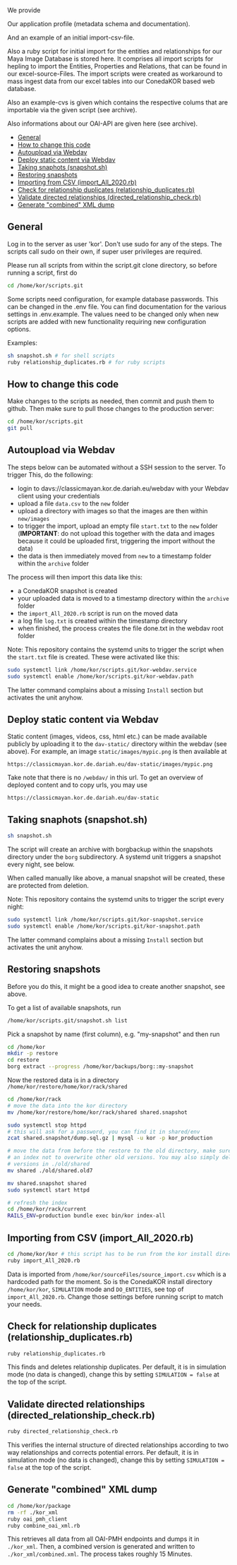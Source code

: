 We provide 

Our application profile (metadata schema and documentation).  

And an example of an initial import-csv-file. 

Also a ruby script for initial import for the entities and relationships for our Maya Image Database 
is stored here. It comprises all import scripts for hepling to import the Entities, Properties and Relations, that can be found in our excel-source-Files. The import scripts were created as workaround to mass ingest data 
from our excel tables into our ConedaKOR based web database. 

Also an example-cvs is given which contains the respective colums that are importable via the given script (see archive). 

Also informations about our OAI-API are given here (see archive). 

<!-- START doctoc generated TOC please keep comment here to allow auto update -->
<!-- DON'T EDIT THIS SECTION, INSTEAD RE-RUN doctoc TO UPDATE -->

- [General](#general)
- [How to change this code](#how-to-change-this-code)
- [Autoupload via Webdav](#autoupload-via-webdav)
- [Deploy static content via Webdav](#deploy-static-content-via-webdav)
- [Taking snaphots (snapshot.sh)](#taking-snaphots-snapshotsh)
- [Restoring snapshots](#restoring-snapshots)
- [Importing from CSV (import_All_2020.rb)](#importing-from-csv-import_all_2020rb)
- [Check for relationship duplicates (relationship_duplicates.rb)](#check-for-relationship-duplicates-relationship_duplicatesrb)
- [Validate directed relationships (directed_relationship_check.rb)](#validate-directed-relationships-directed_relationship_checkrb)
- [Generate "combined" XML dump](#generate-combined-xml-dump)

<!-- END doctoc generated TOC please keep comment here to allow auto update -->

## General

Log in to the server as user 'kor'. Don't use sudo for any of the steps. The
scripts call sudo on their own, if super user privileges are required.

Please run all scripts from within the script.git clone directory, so before
running a script, first do

~~~bash
cd /home/kor/scripts.git
~~~

Some scripts need configuration, for example database passwords. This can be
changed in the .env file. You can find documentation for the various settings
in .env.example. The values need to be changed only when new scripts are added
with new functionality requiring new configuration options.

Examples:

~~~bash
sh snapshot.sh # for shell scripts
ruby relationship_duplicates.rb # for ruby scripts
~~~

## How to change this code

Make changes to the scripts as needed, then commit and push them to github.
Then make sure to pull those changes to the production server:

~~~bash
cd /home/kor/scripts.git
git pull
~~~

## Autoupload via Webdav

The steps below can be automated without a SSH session to the server. To trigger
This, do the following:

* login to davs://classicmayan.kor.de.dariah.eu/webdav with your Webdav client
  using your credentials
* upload a file `data.csv` to the `new` folder
* upload a directory with images so that the images are then within `new/images`
* to trigger the import, upload an empty file `start.txt` to the `new` folder
  (**IMPORTANT**: do not upload this together with the data and images because
  it could be uploaded first, triggering the import without the data)
* the data is then immediately moved from `new` to a timestamp folder within the
  `archive` folder

The process will then import this data like this:

* a ConedaKOR snapshot is created
* your uploaded data is moved to a timestamp directory within the `archive`
  folder
* the `import_All_2020.rb` script is run on the moved data
* a log file `log.txt` is created within the timestamp directory
* when finished, the process creates the file done.txt in the webdav root folder

Note: This repository contains the systemd units to trigger the script when the
`start.txt` file is created. These were activated like this:

~~~bash
sudo systemctl link /home/kor/scripts.git/kor-webdav.service
sudo systemctl enable /home/kor/scripts.git/kor-webdav.path
~~~

The latter command complains about a missing `Install` section but activates
the unit anyhow.

## Deploy static content via Webdav

Static content (images, videos, css, html etc.) can be made available publicly
by uploading it to the `dav-static/` directory within the webdav (see above).
For example, an image `static/images/mypic.png` is then available at

    https://classicmayan.kor.de.dariah.eu/dav-static/images/mypic.png

Take note that there is no `/webdav/` in this url. To get an overview of
deployed content and to copy urls, you may use

    https://classicmayan.kor.de.dariah.eu/dav-static


## Taking snaphots (snapshot.sh)

~~~bash
sh snapshot.sh
~~~

The script will create an archive with borgbackup within the snapshots directory
under the `borg` subdirectory. A systemd unit triggers a snapshot every night,
see below.

When called manually like above, a manual snapshot will be created, these are protected
from deletion.

Note: This repository contains the systemd units to trigger the script every
night:

~~~bash
sudo systemctl link /home/kor/scripts.git/kor-snapshot.service
sudo systemctl enable /home/kor/scripts.git/kor-snapshot.path
~~~

The latter command complains about a missing `Install` section but activates
the unit anyhow.

## Restoring snapshots

Before you do this, it might be a good idea to create another snapshot, see
above.

To get a list of available snapshots, run

~~~bash
/home/kor/scripts.git/snapshot.sh list
~~~

Pick a snapshot by name (first column), e.g. "my-snapshot" and then run

~~~bash
cd /home/kor
mkdir -p restore
cd restore
borg extract --progress /home/kor/backups/borg::my-snapshot
~~~

Now the restored data is in a directory `/home/kor/restore/home/kor/rack/shared`

~~~bash
cd /home/kor/rack 
# move the data into the kor directory
mv /home/kor/restore/home/kor/rack/shared shared.snapshot

sudo systemctl stop httpd
# this will ask for a password, you can find it in shared/env
zcat shared.snapshot/dump.sql.gz | mysql -u kor -p kor_production

# move the data from before the restore to the old directory, make sure to add
# an index not to overwrite other old versions. You may also simply delete older
# versions in ./old/shared
mv shared ./old/shared.old7

mv shared.snapshot shared
sudo systemctl start httpd

# refresh the index
cd /home/kor/rack/current
RAILS_ENV=production bundle exec bin/kor index-all
~~~

## Importing from CSV (import_All_2020.rb)

~~~bash
cd /home/kor/kor # this script has to be run from the kor install directory
ruby import_All_2020.rb
~~~

Data is imported from `/home/kor/sourceFiles/source_import.csv` which is a 
hardcoded path for the moment. So is the ConedaKOR install directory
`/home/kor/kor`, `SIMULATION` mode and `DO_ENTITIES`, see top of
`import_All_2020.rb`. Change those settings before running script to match your
needs.

## Check for relationship duplicates (relationship_duplicates.rb)

~~~bash
ruby relationship_duplicates.rb
~~~

This finds and deletes relationship duplicates. Per default, it is in simulation
mode (no data is changed), change this by setting `SIMULATION = false` at the
top of the script.

## Validate directed relationships (directed_relationship_check.rb)

~~~bash
ruby directed_relationship_check.rb
~~~

This verifies the internal structure of directed relationships according to  two
way relationships and corrects potential errors. Per default, it is in
simulation mode (no data is changed), change this by setting `SIMULATION =
false` at the top of the script.

## Generate "combined" XML dump

~~~bash
cd /home/kor/package
rm -rf ./kor_xml
ruby oai_pmh_client
ruby combine_oai_xml.rb
~~~

This retrieves all data from all OAI-PMH endpoints and dumps it in `./kor_xml`.
Then, a combined version is generated and written to `./kor_xml/combined.xml`.
The process takes roughly 15 Minutes.
